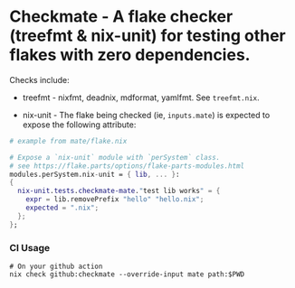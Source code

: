 # Checkmate - A flake checker (treefmt & nix-unit) for testing other flakes with zero dependencies.

Checks include:

- treefmt - nixfmt, deadnix, mdformat, yamlfmt. See `treefmt.nix`.

- nix-unit - The flake being checked (ie, `inputs.mate`) is expected to expose the following attribute:

```nix
# example from mate/flake.nix

# Expose a `nix-unit` module with `perSystem` class.
# see https://flake.parts/options/flake-parts-modules.html
modules.perSystem.nix-unit = { lib, ... }:
{
  nix-unit.tests.checkmate-mate."test lib works" = {
    expr = lib.removePrefix "hello" "hello.nix";
    expected = ".nix";
  };
};
```

### CI Usage

```
# On your github action
nix check github:checkmate --override-input mate path:$PWD
```
